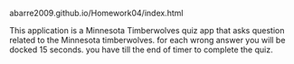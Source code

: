 abarre2009.github.io/Homework04/index.html



This application is a Minnesota Timberwolves quiz app that asks question related to the Minnesota timberwolves. for each wrong answer you will be docked 15 seconds. you have till the end of timer to complete the quiz.
